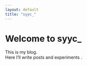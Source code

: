 ```yaml
---
layout: default
title: "syyc_"
---
```


# Welcome to syyc_

This is my blog.  
Here I’ll write posts and experiments .

